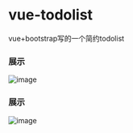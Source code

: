 # vue-todolist
vue+bootstrap写的一个简约todolist

### 展示
 ![image](https://github.com/ycneverGU/vue-todolist/raw/master/images/show.jpg)
### 展示
 ![image](https://github.com/ycneverGU/vue-todolist/raw/master/images/show2.jpg)
